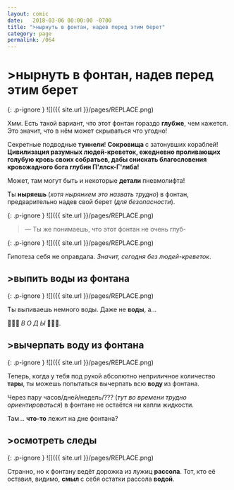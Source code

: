 ```yaml
---
layout: comic
date:   2018-03-06 00:00:00 -0700
title: ">нырнуть в фонтан, надев перед этим берет"
category: page
permalink: /064
---
```

# >нырнуть в фонтан, надев перед этим берет

{: .p-ignore }
![]({{ site.url }}/pages/REPLACE.png)

Хмм. Есть такой вариант, что этот фонтан гораздо <strong>глубже</strong>, чем кажется. Это значит, что в нём может скрываться что угодно!

Секретные подводные <strong>туннели</strong>! <strong>Сокровища </strong>с затонувших кораблей! <strong>Цивилизация разумных людей-креветок, ежедневно проливающих голубую кровь своих собратьев, дабы снискать благословения кровожадного бога глубин П'ллск-Г'либа!</strong>

Может, там могут быть и некоторые <strong>детали </strong>пневмолифта!

Ты <strong>ныряешь </strong>(<em>хотя нырянием это назвать трудно</em>)<strong> </strong>в фонтан, предварительно надев свой берет (<em>для безопасности</em>).

{: .p-ignore }
![]({{ site.url }}/pages/REPLACE.png)

<blockquote>— Ты же понимаешь, что этот фонтан не очень глуб-</blockquote>

{: .p-ignore }
![]({{ site.url }}/pages/REPLACE.png)

Гипотеза себя не оправдала. <em>Значит, сегодня без людей-креветок</em>.

## >выпить воды из фонтана

{: .p-ignore }
![]({{ site.url }}/pages/REPLACE.png)

Ты выпиваешь немного воды. Даже не <strong>воды</strong>, а…

<strong>🌊🐬🌊 </strong><em>В О Д Ы<strong> </strong></em>🌊🐬🌊.

## >вычерпать воду из фонтана

{: .p-ignore }
![]({{ site.url }}/pages/REPLACE.png)

Теперь, когда у тебя под рукой абсолютно неприличное количество <strong>тары</strong>, ты можешь попытаться вычерпать всю <strong>воду </strong>из фонтана.

Через пару часов/дней/недель/??? (<em>тут во времени трудно ориентироваться</em>) в фонтане не остаётся ни капли жидкости.

Там… <strong>что-то</strong> лежит на дне фонтана?

## >осмотреть следы

{: .p-ignore }
![]({{ site.url }}/pages/REPLACE.png)

Странно, но к фонтану ведёт дорожка из лужиц <strong>рассола</strong>. Тот, кто её оставил, видимо, <strong>смыл </strong>с себя остатки рассола <strong>водой</strong>.
